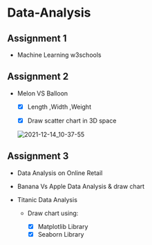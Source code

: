 # Data-Analysis

## Assignment 1

  - Machine Learning w3schools


## Assignment 2

  - Melon VS Balloon

    - [x] Length ,Width ,Weight

    - [x] Draw scatter chart in 3D space


    ![2021-12-14_10-37-55](https://user-images.githubusercontent.com/88143329/145950961-35b34709-7d13-44a7-a9c6-bedc68da8b55.png)
    
    
## Assignment 3

  - Data Analysis on Online Retail

  - Banana Vs Apple Data Analysis & draw chart

  - Titanic Data Analysis

    - Draw chart using:
    
      - [x] Matplotlib Library
      - [x] Seaborn Library

